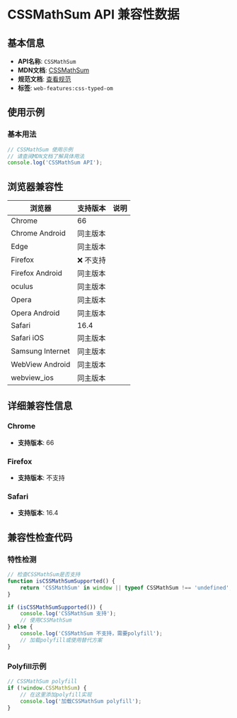 # CSSMathSum API 兼容性数据

## 基本信息

- **API名称**: `CSSMathSum`
- **MDN文档**: [CSSMathSum](https://developer.mozilla.org/docs/Web/API/CSSMathSum)
- **规范文档**: [查看规范](https://drafts.css-houdini.org/css-typed-om/#cssmathsum)
- **标签**: `web-features:css-typed-om`

## 使用示例

### 基本用法

```javascript
// CSSMathSum 使用示例
// 请查阅MDN文档了解具体用法
console.log('CSSMathSum API');
```

## 浏览器兼容性

| 浏览器 | 支持版本 | 说明 |
|--------|----------|------|
| Chrome | 66 |  |
| Chrome Android | 同主版本 |  |
| Edge | 同主版本 |  |
| Firefox | ❌ 不支持 |  |
| Firefox Android | 同主版本 |  |
| oculus | 同主版本 |  |
| Opera | 同主版本 |  |
| Opera Android | 同主版本 |  |
| Safari | 16.4 |  |
| Safari iOS | 同主版本 |  |
| Samsung Internet | 同主版本 |  |
| WebView Android | 同主版本 |  |
| webview_ios | 同主版本 |  |

## 详细兼容性信息

### Chrome

- **支持版本**: 66

### Firefox

- **支持版本**: 不支持

### Safari

- **支持版本**: 16.4

## 兼容性检查代码

### 特性检测

```javascript
// 检查CSSMathSum是否支持
function isCSSMathSumSupported() {
    return 'CSSMathSum' in window || typeof CSSMathSum !== 'undefined';
}

if (isCSSMathSumSupported()) {
    console.log('CSSMathSum 支持');
    // 使用CSSMathSum
} else {
    console.log('CSSMathSum 不支持，需要polyfill');
    // 加载polyfill或使用替代方案
}
```

### Polyfill示例

```javascript
// CSSMathSum polyfill
if (!window.CSSMathSum) {
    // 在这里添加polyfill实现
    console.log('加载CSSMathSum polyfill');
}
```

